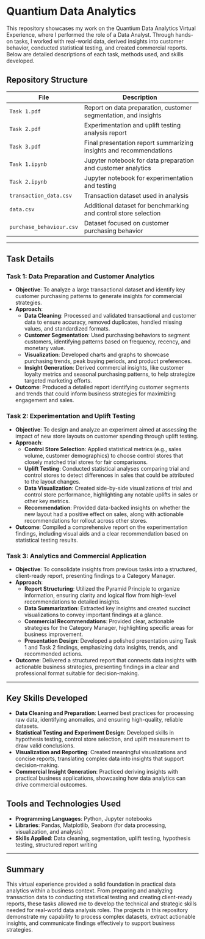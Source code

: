 
# Quantium Data Analytics 

This repository showcases my work on the Quantium Data Analytics Virtual Experience, where I performed the role of a Data Analyst. Through hands-on tasks, I worked with real-world data, derived insights into customer behavior, conducted statistical testing, and created commercial reports. Below are detailed descriptions of each task, methods used, and skills developed.

## Repository Structure

| File                     | Description                                                   |
|--------------------------|---------------------------------------------------------------|
| `Task 1.pdf`             | Report on data preparation, customer segmentation, and insights |
| `Task 2.pdf`             | Experimentation and uplift testing analysis report            |
| `Task 3.pdf`             | Final presentation report summarizing insights and recommendations |
| `Task 1.ipynb`           | Jupyter notebook for data preparation and customer analytics  |
| `Task 2.ipynb`           | Jupyter notebook for experimentation and testing              |
| `transaction_data.csv`   | Transaction dataset used in analysis                          |
| `data.csv`               | Additional dataset for benchmarking and control store selection |
| `purchase_behaviour.csv` | Dataset focused on customer purchasing behavior               |

---

## Task Details

### Task 1: Data Preparation and Customer Analytics
- **Objective**: To analyze a large transactional dataset and identify key customer purchasing patterns to generate insights for commercial strategies.
- **Approach**:
  - **Data Cleaning**: Processed and validated transactional and customer data to ensure accuracy, removed duplicates, handled missing values, and standardized formats.
  - **Customer Segmentation**: Used purchasing behaviors to segment customers, identifying patterns based on frequency, recency, and monetary value.
  - **Visualization**: Developed charts and graphs to showcase purchasing trends, peak buying periods, and product preferences.
  - **Insight Generation**: Derived commercial insights, like customer loyalty metrics and seasonal purchasing patterns, to help strategize targeted marketing efforts.
- **Outcome**: Produced a detailed report identifying customer segments and trends that could inform business strategies for maximizing engagement and sales.

### Task 2: Experimentation and Uplift Testing
- **Objective**: To design and analyze an experiment aimed at assessing the impact of new store layouts on customer spending through uplift testing.
- **Approach**:
  - **Control Store Selection**: Applied statistical metrics (e.g., sales volume, customer demographics) to choose control stores that closely matched trial stores for fair comparisons.
  - **Uplift Testing**: Conducted statistical analyses comparing trial and control stores to detect differences in sales that could be attributed to the layout changes.
  - **Data Visualization**: Created side-by-side visualizations of trial and control store performance, highlighting any notable uplifts in sales or other key metrics.
  - **Recommendation**: Provided data-backed insights on whether the new layout had a positive effect on sales, along with actionable recommendations for rollout across other stores.
- **Outcome**: Compiled a comprehensive report on the experimentation findings, including visual aids and a clear recommendation based on statistical testing results.

### Task 3: Analytics and Commercial Application
- **Objective**: To consolidate insights from previous tasks into a structured, client-ready report, presenting findings to a Category Manager.
- **Approach**:
  - **Report Structuring**: Utilized the Pyramid Principle to organize information, ensuring clarity and logical flow from high-level recommendations to detailed insights.
  - **Data Summarization**: Extracted key insights and created succinct visualizations to convey important findings at a glance.
  - **Commercial Recommendations**: Provided clear, actionable strategies for the Category Manager, highlighting specific areas for business improvement.
  - **Presentation Design**: Developed a polished presentation using Task 1 and Task 2 findings, emphasizing data insights, trends, and recommended actions.
- **Outcome**: Delivered a structured report that connects data insights with actionable business strategies, presenting findings in a clear and professional format suitable for decision-making.

---

## Key Skills Developed
- **Data Cleaning and Preparation**: Learned best practices for processing raw data, identifying anomalies, and ensuring high-quality, reliable datasets.
- **Statistical Testing and Experiment Design**: Developed skills in hypothesis testing, control store selection, and uplift measurement to draw valid conclusions.
- **Visualization and Reporting**: Created meaningful visualizations and concise reports, translating complex data into insights that support decision-making.
- **Commercial Insight Generation**: Practiced deriving insights with practical business applications, showcasing how data analytics can drive commercial outcomes.

## Tools and Technologies Used
- **Programming Languages**: Python, Jupyter notebooks
- **Libraries**: Pandas, Matplotlib, Seaborn (for data processing, visualization, and analysis)
- **Skills Applied**: Data cleaning, segmentation, uplift testing, hypothesis testing, structured report writing

---

## Summary
This virtual experience provided a solid foundation in practical data analytics within a business context. From preparing and analyzing transaction data to conducting statistical testing and creating client-ready reports, these tasks allowed me to develop the technical and strategic skills needed for real-world data analysis roles. The projects in this repository demonstrate my capability to process complex datasets, extract actionable insights, and communicate findings effectively to support business strategies.
